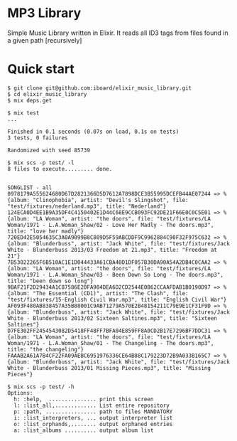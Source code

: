 MP3 Library
===========

Simple Music Library written in Elixir.
It reads all ID3 tags from files found in a given path [recursively]


Quick start
===========

    $ git clone git@github.com:iboard/elixir_music_library.git
    $ cd elixir_music_library
    $ mix deps.get

    $ mix test
    ...

    Finished in 0.1 seconds (0.07s on load, 0.1s on tests)
    3 tests, 0 failures

    Randomized with seed 85739

    $ mix scs -p test/ -l
    8 files to execute......... done.


    SONGLIST - all
    0978179A555624680D67D2821366D5D7612A7898DCE3B55995DCEFB44AE07244 => %{album: "Clinophobia", artist: "Devil's Slingshot", file: "test/fixtures/nederland.mp3", title: "Nederland"}
    124ECA0D4EE1B9A35DF4C4150402E1D44C68E9CCB093FC92DE21F66E0C0C5E01 => %{album: "LA Woman", artist: "the doors", file: "test/fixtures/LA Woman/1971 - L.A.Woman_Shaw/02 - Love Her Madly - The doors.mp3", title: "love her madly"}
    720ED42E5054635C3A0A9099B8C809D5F59ABCDDF9C9962884C90F32F975C632 => %{album: "Blunderbuss", artist: "Jack White", file: "test/fixtures/Jack White - Blunderbuss 2013/03 Freedom at 21.mp3", title: "Freedom at 21"}
    7B53022265F6B510AC1E1D044433A61CBA40D1DF057B30DA90A54A2DB4C0CAA2 => %{album: "LA Woman", artist: "the doors", file: "test/fixtures/LA Woman/1971 - L.A.Woman_Shaw/03 - Been Down So Long - The doors.mp3", title: "been down so long"}
    9BAF21F2D29434A1C87586E20FA984DEA6D2CD2544E0B62CCAAFDAB1B0190D97 => %{album: "The Essential (CD1)", artist: "The Clash", file: "test/fixtures/15-English Civil War.mp3", title: "English Civil War"}
    AF093F480AB838457A35B88001C9AB71279A570E2B48154211C79E9E1CF31F9D => %{album: "Blunderbuss", artist: "Jack White", file: "test/fixtures/Jack White - Blunderbuss 2013/02 Sixteen Saltines.mp3", title: "Sixteen Saltines"}
    D7FE302FF2454543082D5418FF48FF7BFA04E859FF8A0CD2B17E7296BF7DDC31 => %{album: "LA Woman", artist: "the doors", file: "test/fixtures/LA Woman/1971 - L.A.Woman_Shaw/01 - The Changeling - The doors.mp3", title: "the changeling"}
    FAAAB2A61A7B4CF22FA09AEBC6951976336CE64B88C179223D72B9A033B165C7 => %{album: "Blunderbuss", artist: "Jack White", file: "test/fixtures/Jack White - Blunderbuss 2013/01 Missing Pieces.mp3", title: "Missing Pieces"}

    $ mix scs -p test/ -h
    Options:
      h: :help,  ............... print this screen
      l: :list_all,............. List entire repository
      p: :path, ................ path to files MANDATORY
      i: :list_interpreters, ... output interpreter list
      o: :list_orphands,........ output orphaned entries
      a: :list_albums .......... output album list


